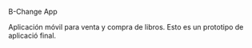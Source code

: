 B-Change App

Aplicación móvil para venta y compra de libros. Esto es un prototipo de aplicació final.
